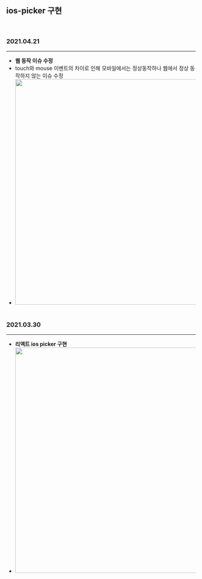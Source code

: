 ## ios-picker 구현

</br>

### 2021.04.21

---

- <b>웹 동작 이슈 수정</b>
- touch와 mouse 이벤트의 차이로 인해 모바일에서는 정상동작하나 웹에서 정상 동작하지 않는 이슈 수정
- <img src="https://user-images.githubusercontent.com/46251629/115564855-d4732280-a2f3-11eb-8e23-8aea555c97ac.gif" width="600px"/>
  <br/><br/>

### 2021.03.30

---

- <b>리액트 ios picker 구현</b>
- <img src="https://user-images.githubusercontent.com/46251629/113010038-7ac77e80-91b3-11eb-9e77-f49138b2e6ed.gif" width="600px"/>
  <br/><br/>

